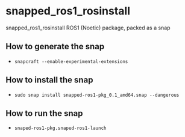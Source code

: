 # snapped_ros1_rosinstall
snapped_ros1_rosinstall
ROS1 (Noetic) package, packed as a snap
## How to generate the snap
- `snapcraft --enable-experimental-extensions`
## How to install the snap
- `sudo snap install snapped-ros1-pkg_0.1_amd64.snap --dangerous`
## How to run the snap
- `snaped-ros1-pkg.snaped-ros1-launch`
